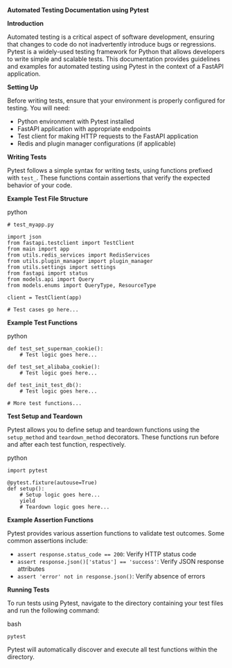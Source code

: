 **Automated Testing Documentation using Pytest**

**Introduction**

Automated testing is a critical aspect of software development, ensuring that changes to code do not inadvertently introduce bugs or regressions. Pytest is a widely-used testing framework for Python that allows developers to write simple and scalable tests. This documentation provides guidelines and examples for automated testing using Pytest in the context of a FastAPI application.

**Setting Up**

Before writing tests, ensure that your environment is properly configured for testing. You will need:

- Python environment with Pytest installed
- FastAPI application with appropriate endpoints
- Test client for making HTTP requests to the FastAPI application
- Redis and plugin manager configurations (if applicable)

**Writing Tests**

Pytest follows a simple syntax for writing tests, using functions prefixed with `test_`. These functions contain assertions that verify the expected behavior of your code.

**Example Test File Structure**

python

    # test_myapp.py

    import json
    from fastapi.testclient import TestClient
    from main import app
    from utils.redis_services import RedisServices
    from utils.plugin_manager import plugin_manager
    from utils.settings import settings
    from fastapi import status
    from models.api import Query
    from models.enums import QueryType, ResourceType

    client = TestClient(app)

    # Test cases go here...

**Example Test Functions**

python

    def test_set_superman_cookie():
        # Test logic goes here...

    def test_set_alibaba_cookie():
        # Test logic goes here...

    def test_init_test_db():
        # Test logic goes here...

    # More test functions...

**Test Setup and Teardown**

Pytest allows you to define setup and teardown functions using the `setup_method` and `teardown_method` decorators. These functions run before and after each test function, respectively.

python

    import pytest

    @pytest.fixture(autouse=True)
    def setup():
        # Setup logic goes here...
        yield
        # Teardown logic goes here...

**Example Assertion Functions**

Pytest provides various assertion functions to validate test outcomes. Some common assertions include:

- `assert response.status_code == 200`: Verify HTTP status code
- `assert response.json()['status'] == 'success'`: Verify JSON response attributes
- `assert 'error' not in response.json()`: Verify absence of errors

**Running Tests**

To run tests using Pytest, navigate to the directory containing your test files and run the following command:

bash

`pytest`

Pytest will automatically discover and execute all test functions within the directory.
